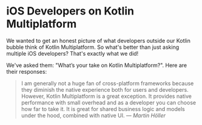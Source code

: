 # iOS Developers on Kotlin Multiplatform

We wanted to get an honest picture of what developers outside our Kotlin bubble think of Kotlin Multiplatform.
So what's better than just asking multiple iOS developers? That's exactly what we did!

We've asked them: "What’s your take on Kotlin Multiplatform?". Here are their responses:

> I am generally not a huge fan of cross-platform frameworks because they diminish the native experience both for users and developers. However, Kotlin Multiplatform is a great exception. It provides native performance with small overhead and as a developer you can choose how far to take it. It is great for shared business logic and models under the hood, combined with native UI.
> &mdash; <cite>Martin Höller</cite>
